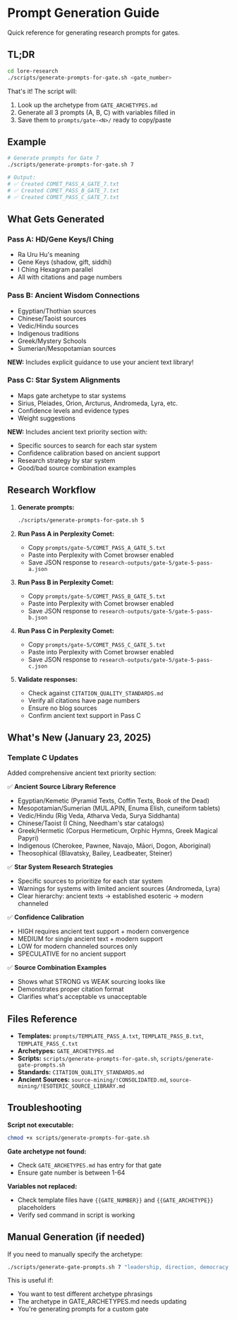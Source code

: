 # Prompt Generation Guide

Quick reference for generating research prompts for gates.

## TL;DR

```bash
cd lore-research
./scripts/generate-prompts-for-gate.sh <gate_number>
```

That's it! The script will:
1. Look up the archetype from `GATE_ARCHETYPES.md`
2. Generate all 3 prompts (A, B, C) with variables filled in
3. Save them to `prompts/gate-<N>/` ready to copy/paste

## Example

```bash
# Generate prompts for Gate 7
./scripts/generate-prompts-for-gate.sh 7

# Output:
# ✅ Created COMET_PASS_A_GATE_7.txt
# ✅ Created COMET_PASS_B_GATE_7.txt
# ✅ Created COMET_PASS_C_GATE_7.txt
```

## What Gets Generated

### Pass A: HD/Gene Keys/I Ching
- Ra Uru Hu's meaning
- Gene Keys (shadow, gift, siddhi)
- I Ching Hexagram parallel
- All with citations and page numbers

### Pass B: Ancient Wisdom Connections
- Egyptian/Thothian sources
- Chinese/Taoist sources
- Vedic/Hindu sources
- Indigenous traditions
- Greek/Mystery Schools
- Sumerian/Mesopotamian sources

**NEW:** Includes explicit guidance to use your ancient text library!

### Pass C: Star System Alignments
- Maps gate archetype to star systems
- Sirius, Pleiades, Orion, Arcturus, Andromeda, Lyra, etc.
- Confidence levels and evidence types
- Weight suggestions

**NEW:** Includes ancient text priority section with:
- Specific sources to search for each star system
- Confidence calibration based on ancient support
- Research strategy by star system
- Good/bad source combination examples

## Research Workflow

1. **Generate prompts:**
   ```bash
   ./scripts/generate-prompts-for-gate.sh 5
   ```

2. **Run Pass A in Perplexity Comet:**
   - Copy `prompts/gate-5/COMET_PASS_A_GATE_5.txt`
   - Paste into Perplexity with Comet browser enabled
   - Save JSON response to `research-outputs/gate-5/gate-5-pass-a.json`

3. **Run Pass B in Perplexity Comet:**
   - Copy `prompts/gate-5/COMET_PASS_B_GATE_5.txt`
   - Paste into Perplexity with Comet browser enabled
   - Save JSON response to `research-outputs/gate-5/gate-5-pass-b.json`

4. **Run Pass C in Perplexity Comet:**
   - Copy `prompts/gate-5/COMET_PASS_C_GATE_5.txt`
   - Paste into Perplexity with Comet browser enabled
   - Save JSON response to `research-outputs/gate-5/gate-5-pass-c.json`

5. **Validate responses:**
   - Check against `CITATION_QUALITY_STANDARDS.md`
   - Verify all citations have page numbers
   - Ensure no blog sources
   - Confirm ancient text support in Pass C

## What's New (January 23, 2025)

### Template C Updates

Added comprehensive ancient text priority section:

✅ **Ancient Source Library Reference**
- Egyptian/Kemetic (Pyramid Texts, Coffin Texts, Book of the Dead)
- Mesopotamian/Sumerian (MUL.APIN, Enuma Elish, cuneiform tablets)
- Vedic/Hindu (Rig Veda, Atharva Veda, Surya Siddhanta)
- Chinese/Taoist (I Ching, Needham's star catalogs)
- Greek/Hermetic (Corpus Hermeticum, Orphic Hymns, Greek Magical Papyri)
- Indigenous (Cherokee, Pawnee, Navajo, Māori, Dogon, Aboriginal)
- Theosophical (Blavatsky, Bailey, Leadbeater, Steiner)

✅ **Star System Research Strategies**
- Specific sources to prioritize for each star system
- Warnings for systems with limited ancient sources (Andromeda, Lyra)
- Clear hierarchy: ancient texts → established esoteric → modern channeled

✅ **Confidence Calibration**
- HIGH requires ancient text support + modern convergence
- MEDIUM for single ancient text + modern support
- LOW for modern channeled sources only
- SPECULATIVE for no ancient support

✅ **Source Combination Examples**
- Shows what STRONG vs WEAK sourcing looks like
- Demonstrates proper citation format
- Clarifies what's acceptable vs unacceptable

## Files Reference

- **Templates:** `prompts/TEMPLATE_PASS_A.txt`, `TEMPLATE_PASS_B.txt`, `TEMPLATE_PASS_C.txt`
- **Archetypes:** `GATE_ARCHETYPES.md`
- **Scripts:** `scripts/generate-prompts-for-gate.sh`, `scripts/generate-gate-prompts.sh`
- **Standards:** `CITATION_QUALITY_STANDARDS.md`
- **Ancient Sources:** `source-mining/!CONSOLIDATED.md`, `source-mining/!ESOTERIC_SOURCE_LIBRARY.md`

## Troubleshooting

**Script not executable:**
```bash
chmod +x scripts/generate-prompts-for-gate.sh
```

**Gate archetype not found:**
- Check `GATE_ARCHETYPES.md` has entry for that gate
- Ensure gate number is between 1-64

**Variables not replaced:**
- Check template files have `{{GATE_NUMBER}}` and `{{GATE_ARCHETYPE}}` placeholders
- Verify sed command in script is working

## Manual Generation (if needed)

If you need to manually specify the archetype:

```bash
./scripts/generate-gate-prompts.sh 7 "leadership, direction, democracy, role of the self"
```

This is useful if:
- You want to test different archetype phrasings
- The archetype in GATE_ARCHETYPES.md needs updating
- You're generating prompts for a custom gate
